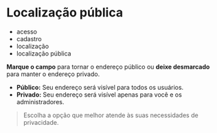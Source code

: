 # Localização pública

- acesso
- cadastro
- localização
- localização pública

**Marque o campo** para tornar o endereço público ou **deixe desmarcado** para manter o endereço privado.

* **Público:** Seu endereço será visível para todos os usuários.
* **Privado:** Seu endereço será visível apenas para você e os administradores.

> Escolha a opção que melhor atende às suas necessidades de privacidade.
